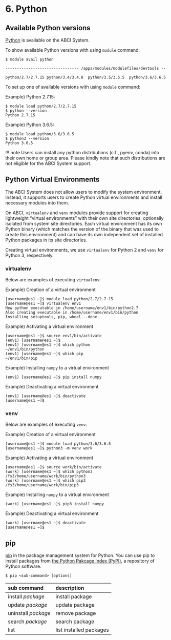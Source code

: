 # 6. Python

## Available Python versions

[Python](https://www.python.org/) is available on the ABCI System.

To show available Python versions with using `module` command:

```
$ module avail python

-------------------------------- /apps/modules/modulefiles/devtools --------------------------------
python/2.7/2.7.15 python/3.4/3.4.8  python/3.5/3.5.5  python/3.6/3.6.5
```

To set up one of available versions with using `module` command:

Example) Python 2.7.15:

```
$ module load python/2.7/2.7.15
$ python --version
Python 2.7.15
```

Example) Python 3.6.5:

```
$ module load python/3.6/3.6.5
$ python3 --version
Python 3.6.5
```

!!! note
    Users can install any python distributions (c.f., pyenv, conda) into their own home or group area. Please kindly note that such distributions are not eligible for the ABCI System support.

## Python Virtual Environments

The ABCI System does not allow users to modify the system environment. Instead, it supports users to create Python virtual environments and install necessary modules into them.

On ABCI, `virtualenv` and `venv` modules provide support for creating lightweight “virtual environments” with their own site directories, optionally isolated from system site directories.
Each virtual environment has its own Python binary (which matches the version of the binary that was used to create this environment) and can have its own independent set of installed Python packages in its site directories.

Creating virtual environments, we use `virtualenv` for Python 2 and `venv` for Python 3, respectively.

### virtualenv

Below are examples of executing `virtualenv`:

Example) Creation of a virtual environment

```
[username@es1 ~]$ module load python/2.7/2.7.15
[username@es1 ~]$ virtualenv env1
New python executable in /home/username/env1/bin/python2.7
Also creating executable in /home/username/env1/bin/python
Installing setuptools, pip, wheel...done.
```

Example) Activating a virtual environment

```
[username@es1 ~]$ source env1/bin/activate
(env1) [username@es1 ~]$
(env1) [username@es1 ~]$ which python
~/env1/bin/python
(env1) [username@es1 ~]$ which pip
~/env1/bin/pip
```

Example) Installing `numpy` to a virtual environment

```
(env1) [username@es1 ~]$ pip install numpy
```

Example) Deactivating a virtual environment

```
(env1) [username@es1 ~]$ deactivate
[username@es1 ~]$
```

### venv

Below are examples of executing `venv`:

Example) Creation of a virtual environment

```
[username@es1 ~]$ module load python/3.6/3.6.5
[username@es1 ~]$ python3 -m venv work
```

Example) Activating a virtual environment

```
[username@es1 ~]$ source work/bin/activate
(work) [username@es1 ~]$ which python3
/fs3/home/username/work/bin/python3
(work) [username@es1 ~]$ which pip3
/fs3/home/username/work/bin/pip3
```

Example) Installing `numpy` to a virtual environment

```
(work) [username@es1 ~]$ pip3 install numpy
```

Example) Deactivating a virtual environment

```
(work) [username@es1 ~]$ deactivate
[username@es1 ~]$
```

## pip

[pip](https://pip.pypa.io/en/stable/) in the package management system for Python. You can use pip to install packages from [the Python Pakcage Index (PyPI)](https://pypi.org/), a repository of Python software.

```
$ pip <sub-command> [options]
```

| sub command | description |
|:--|:--|
| install *package* | install package |
| update *package* | update package |
| uninstall *package* | remove package |
| search *package* | search package |
| list | list installed packages |
